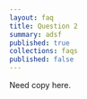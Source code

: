 ```yaml
---
layout: faq
title: Question 2
summary: adsf
published: true
collections: faqs
published: false
---
```


Need copy here.
